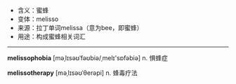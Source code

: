 - <span class="definition">含义：蜜蜂</span>
- <span class="definition">变体：melisso</span>
- <span class="definition">来源：拉丁单词melissa（意为bee，即蜜蜂）</span>
- <span class="definition">用途：构成蜜蜂相关词汇</span>

---

<span class="vocabulary">**melissophobia**</span> [məˌlɪsəʊˈfəʊbiə/ˌmelɪ'sɒfəbiə] n. 惧蜂症

<span class="vocabulary">**melissotherapy**</span> [məˌlɪsəʊˈθerəpi] n. 蜂毒疗法 
